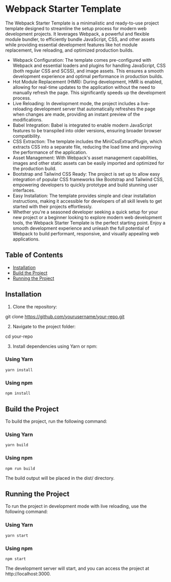 # Webpack Starter Template

The Webpack Starter Template is a minimalistic and ready-to-use project template designed to streamline the setup process for modern web development projects. It leverages Webpack, a powerful and flexible module bundler, to efficiently bundle JavaScript, CSS, and other assets while providing essential development features like hot module replacement, live reloading, and optimized production builds.

- Webpack Configuration: The template comes pre-configured with Webpack and essential loaders and plugins for handling JavaScript, CSS (both regular CSS and SCSS), and image assets. This ensures a smooth development experience and optimal performance in production builds.
- Hot Module Replacement (HMR): During development, HMR is enabled, allowing for real-time updates to the application without the need to manually refresh the page. This significantly speeds up the development process.
- Live Reloading: In development mode, the project includes a live-reloading development server that automatically refreshes the page when changes are made, providing an instant preview of the modifications.
- Babel Integration: Babel is integrated to enable modern JavaScript features to be transpiled into older versions, ensuring broader browser compatibility.
- CSS Extraction: The template includes the MiniCssExtractPlugin, which extracts CSS into a separate file, reducing the load time and improving the performance of the application.
- Asset Management: With Webpack's asset management capabilities, images and other static assets can be easily imported and optimized for the production build.
- Bootstrap and Tailwind CSS Ready: The project is set up to allow easy integration of popular CSS frameworks like Bootstrap and Tailwind CSS, empowering developers to quickly prototype and build stunning user interfaces.
- Easy Installation: The template provides simple and clear installation instructions, making it accessible for developers of all skill levels to get started with their projects effortlessly.
- Whether you're a seasoned developer seeking a quick setup for your new project or a beginner looking to explore modern web development tools, the Webpack Starter Template is the perfect starting point. Enjoy a smooth development experience and unleash the full potential of Webpack to build performant, responsive, and visually appealing web applications.

## Table of Contents

- [Installation](#installation)
- [Build the Project](#build-the-project)
- [Running the Project](#running-the-project)

## Installation

1. Clone the repository:

git clone https://github.com/yourusername/your-repo.git

2. Navigate to the project folder:

cd your-repo

3. Install dependencies using Yarn or npm:

### Using Yarn

```
yarn install
```
### Using npm
```
npm install
```
## Build the Project
To build the project, run the following command:

### Using Yarn
```
yarn build
```
### Using npm
```
npm run build
```
The build output will be placed in the dist/ directory.

## Running the Project
To run the project in development mode with live reloading, use the following command:

### Using Yarn
```
yarn start
```
### Using npm
```
npm start
```

The development server will start, and you can access the project at http://localhost:3000.